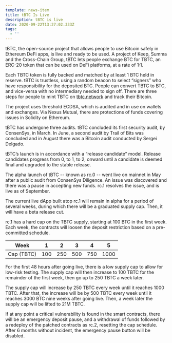 ```yaml
---
template: news-item
title: tBTC Is Live
description: tBTC is live
date: 2020-09-22T13:27:02.333Z
tags:
  - ''
---
```

tBTC, the open-source project that allows people to use Bitcoin safely in Ethereum DeFi apps, is live and ready to be used. A project of Keep, Summa and the Cross-Chain Group, tBTC lets people exchange BTC for TBTC, an ERC-20 token that can be used on DeFi platforms, at a rate of 1:1.



Each TBTC token is fully backed and matched by at least 1 BTC held in reserve. tBTC is trustless, using a random beacon to select “signers” who have responsibility for the deposited BTC. People can convert TBTC to BTC, and vice-versa with no intermediary needed to sign off. There are three steps for people to mint TBTC on [tbtc.network](https://tbtc.network/) and track their Bitcoin.



The project uses threshold ECDSA, which is audited and in use on wallets and exchanges. Via Nexus Mutual, there are protections of funds covering issues in Solidity on Ethereum.



tBTC has undergone three audits. tBTC concluded its first security audit, by ConsenSys, in March. In June, a second audit by Trail of Bits was concluded and in August there was a Bitcoin audit conducted by Sergei Delgado.



tBTC’s launch is in accordance with a “release candidate” model. Release candidates progress from 0, to 1, to 2, onward until a candidate is deemed final and upgraded to the stable release.

The alpha launch of tBTC -- known as rc.0 -- went live on mainnet in May after a public audit from ConsenSys Diligence. An issue was discovered and there was a pause in accepting new funds. rc.1 resolves the issue, and is live as of September.



The current live dApp built atop rc.1 will remain in alpha for a period of several weeks, during which there will be a graduated supply cap. Then, it will have a beta release cut.



rc.1 has a hard cap on the TBTC supply, starting at 100 BTC in the first week. Each week, the contracts will loosen the deposit restriction based on a pre-committed schedule.



| Week       | 1   | 2   | 3   | 4   | 5    |
| ---------- | --- | --- | --- | --- | ---- |
| Cap (TBTC) | 100 | 250 | 500 | 750 | 1000 |



For the first 48 hours after going live, there is a low supply cap to allow for low-risk testing. The supply cap will then increase to 100 TBTC for the remainder of the first week, then go up to 250 TBTC a week later.



The supply cap will increase by 250 TBTC every week until it reaches 1000 TBTC. After that, the increase will be by 500 TBTC every week until it reaches 3000 BTC nine weeks after going live. Then, a week later the supply cap will be lifted to 21M TBTC.



If at any point a critical vulnerability is found in the smart contracts, there will be an emergency deposit pause, and a withdrawal of funds followed by a redeploy of the patched contracts as rc.2, resetting the cap schedule. After 6 months without incident, the emergency pause button will be disabled.
